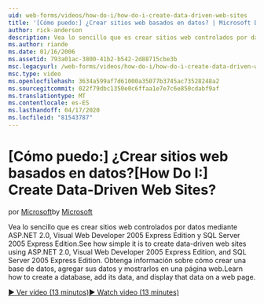 ```yaml
---
uid: web-forms/videos/how-do-i/how-do-i-create-data-driven-web-sites
title: '[Cómo puedo:] ¿Crear sitios web basados en datos? | Microsoft Docs'
author: rick-anderson
description: Vea lo sencillo que es crear sitios web controlados por datos mediante ASP.NET 2.0, Visual Web Developer 2005 Express Edition y SQL Server 2005 Express Edition. Aprender...
ms.author: riande
ms.date: 01/16/2006
ms.assetid: 793a01ac-3800-41b2-b542-2d88715cbe3b
msc.legacyurl: /web-forms/videos/how-do-i/how-do-i-create-data-driven-web-sites
msc.type: video
ms.openlocfilehash: 3634a599af7d61000a35077b3745ac73528248a2
ms.sourcegitcommit: 022f79dbc1350e0c6ffaa1e7e7c6e850cdabf9af
ms.translationtype: MT
ms.contentlocale: es-ES
ms.lasthandoff: 04/17/2020
ms.locfileid: "81543787"
---
```

# <a name="how-do-i-create-data-driven-web-sites"></a><span data-ttu-id="787cf-105">[Cómo puedo:] ¿Crear sitios web basados en datos?</span><span class="sxs-lookup"><span data-stu-id="787cf-105">[How Do I:] Create Data-Driven Web Sites?</span></span>

<span data-ttu-id="787cf-106">por [Microsoft](https://github.com/microsoft)</span><span class="sxs-lookup"><span data-stu-id="787cf-106">by [Microsoft](https://github.com/microsoft)</span></span>

<span data-ttu-id="787cf-107">Vea lo sencillo que es crear sitios web controlados por datos mediante ASP.NET 2.0, Visual Web Developer 2005 Express Edition y SQL Server 2005 Express Edition.</span><span class="sxs-lookup"><span data-stu-id="787cf-107">See how simple it is to create data-driven web sites using ASP.NET 2.0, Visual Web Developer 2005 Express Edition, and SQL Server 2005 Express Edition.</span></span> <span data-ttu-id="787cf-108">Obtenga información sobre cómo crear una base de datos, agregar sus datos y mostrarlos en una página web.</span><span class="sxs-lookup"><span data-stu-id="787cf-108">Learn how to create a database, add its data, and display that data on a web page.</span></span>

[<span data-ttu-id="787cf-109">&#9654; Ver vídeo (13 minutos)</span><span class="sxs-lookup"><span data-stu-id="787cf-109">&#9654; Watch video (13 minutes)</span></span>](https://channel9.msdn.com/Blogs/ASP-NET-Site-Videos/how-do-i-create-data-driven-web-sites)

